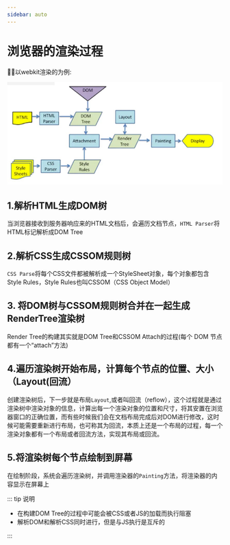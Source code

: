 ```yaml
---
sidebar: auto
---
```


# 浏览器的渲染过程

以webkit渲染的为例:

![webkit渲染过程](./images/webkit-painting.png)

## 1.解析HTML生成DOM树

当浏览器接收到服务器响应来的HTML文档后，会遍历文档节点，`HTML Parser`将HTML标记解析成DOM Tree

## 2.解析CSS生成CSSOM规则树

`CSS Parse`将每个CSS文件都被解析成一个StyleSheet对象，每个对象都包含Style Rules，Style Rules也叫CSSOM（CSS Object Model）

## 3. 将DOM树与CSSOM规则树合并在一起生成RenderTree渲染树

Render Tree的构建其实就是DOM Tree和CSSOM Attach的过程(每个 DOM 节点都有一个“attach”方法)

## 4.遍历渲染树开始布局，计算每个节点的位置、大小（Layout(回流）

创建渲染树后，下一步就是布局`Layout`,或者叫回流（reflow），这个过程就是通过渲染树中渲染对象的信息，计算出每一个渲染对象的位置和尺寸，将其安置在浏览器窗口的正确位置，而有些时候我们会在文档布局完成后对DOM进行修改，这时候可能需要重新进行布局，也可称其为回流，本质上还是一个布局的过程，每一个渲染对象都有一个布局或者回流方法，实现其布局或回流。

## 5.将渲染树每个节点绘制到屏幕

在绘制阶段，系统会遍历渲染树，并调用渲染器的`Painting`方法，将渲染器的内容显示在屏幕上

::: tip 说明

- 在构建DOM Tree的过程中可能会被CSS或者JS的加载而执行阻塞
- 解析DOM和解析CSS同时进行，但是与JS执行是互斥的

:::
